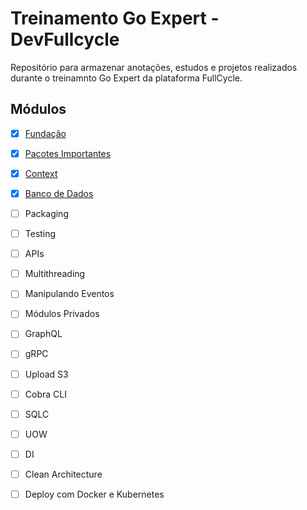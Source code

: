 # Treinamento Go Expert - DevFullcycle

Repositório para armazenar anotações, estudos e projetos realizados durante o treinamnto Go Expert da plataforma FullCycle.

## Módulos

- [x] [Fundação](https://github.com/guilchaves/treinamento-goexpert/tree/main/1-Fundacao)</br>
- [x] [Pacotes Importantes](https://github.com/guilchaves/treinamento-goexpert/tree/main/2-Pacotes-importantes)</br>
- [x] [Context](https://github.com/guilchaves/treinamento-goexpert/tree/main/3-Context)</br>
- [x] [Banco de Dados](https://github.com/guilchaves/treinamento-goexpert/tree/main/4-Banco-de-Dados)</br>
- [ ] Packaging</br>
- [ ] Testing</br>
- [ ] APIs</br>
- [ ] Multithreading</br>
- [ ] Manipulando Eventos</br>
- [ ] Módulos Privados</br>
- [ ] GraphQL</br>
- [ ] gRPC</br>
- [ ] Upload S3</br>
- [ ] Cobra CLI</br>
- [ ] SQLC</br>
- [ ] UOW</br>
- [ ] DI</br>
- [ ] Clean Architecture</br>
- [ ] Deploy com Docker e Kubernetes</br>


